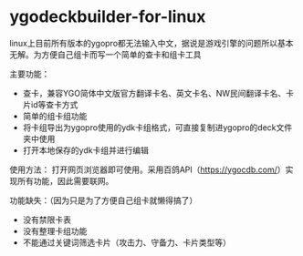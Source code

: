 # ygodeckbuilder-for-linux
linux上目前所有版本的ygopro都无法输入中文，据说是游戏引擎的问题所以基本无解。为方便自己组卡而写一个简单的查卡和组卡工具

主要功能：
- 查卡，兼容YGO简体中文版官方翻译卡名、英文卡名、NW民间翻译卡名、卡片id等查卡方式
- 简单的组卡组功能
- 将卡组导出为ygopro使用的ydk卡组格式，可直接复制进ygopro的deck文件夹中使用
- 打开本地保存的ydk卡组并进行编辑

使用方法：
打开网页浏览器即可使用。采用百鸽API（<https://ygocdb.com/>）实现所有功能，因此需要联网。

功能缺失：（因为只是为了方便自己组卡就懒得搞了）
- 没有禁限卡表
- 没有整理卡组功能
- 不能通过关键词筛选卡片（攻击力、守备力、卡片类型等）

